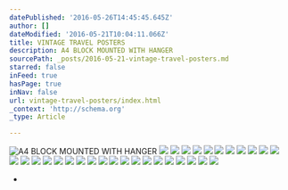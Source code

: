 ```yaml
---
datePublished: '2016-05-26T14:45:45.645Z'
author: []
dateModified: '2016-05-21T10:04:11.066Z'
title: VINTAGE TRAVEL POSTERS
description: A4 BLOCK MOUNTED WITH HANGER
sourcePath: _posts/2016-05-21-vintage-travel-posters.md
starred: false
inFeed: true
hasPage: true
inNav: false
url: vintage-travel-posters/index.html
_context: 'http://schema.org'
_type: Article

---
```

![A4 BLOCK MOUNTED WITH HANGER](https://the-grid-user-content.s3-us-west-2.amazonaws.com/bba1a792-90eb-45a2-bc74-d8bccfae6843.jpg)
![](https://s3-us-west-2.amazonaws.com/the-grid-img/p/61c1eaa2bb0f80f069c17a4a910587844ce61798.jpg)
![](https://s3-us-west-2.amazonaws.com/the-grid-img/p/29a801ea6b72cec8934977ee5c9012ea2a5668cc.jpg)
![](https://s3-us-west-2.amazonaws.com/the-grid-img/p/492d5b4c35fb18b7321d7e3dd95a49ed92c9428b.jpg)
![](https://the-grid-user-content.s3-us-west-2.amazonaws.com/39c36597-2b73-4424-bfc3-e3061bb2a255.jpg)
![](https://the-grid-user-content.s3-us-west-2.amazonaws.com/886ec70f-e2e2-488b-8199-8e638432bd8f.jpg)
![](https://the-grid-user-content.s3-us-west-2.amazonaws.com/0ce56d86-6825-4c0e-8694-18df4e795bfd.jpg)
![](https://the-grid-user-content.s3-us-west-2.amazonaws.com/11d6b722-7305-4c90-8331-654f32f24baa.jpg)
![](https://the-grid-user-content.s3-us-west-2.amazonaws.com/2df16226-ac91-4400-a51a-671c5c6962cd.jpg)
![](https://the-grid-user-content.s3-us-west-2.amazonaws.com/ce025efa-8adb-4d5c-b2d0-686423a9d183.jpg)
![](https://the-grid-user-content.s3-us-west-2.amazonaws.com/955a27ab-c01b-463a-8639-c05d90ce06fe.jpg)
![](https://the-grid-user-content.s3-us-west-2.amazonaws.com/72aa7a51-6b31-48e1-a96e-01a15e152650.jpg)
![](https://the-grid-user-content.s3-us-west-2.amazonaws.com/963f42cf-c868-4ecc-a6aa-2153e8944ec7.jpg)
![](https://the-grid-user-content.s3-us-west-2.amazonaws.com/636e29fb-626b-4f4d-9602-82e0bafccf9b.jpg)
![](https://the-grid-user-content.s3-us-west-2.amazonaws.com/093f2fa8-07c7-4060-a503-bccd466a1fd7.jpg)
![](https://the-grid-user-content.s3-us-west-2.amazonaws.com/d4560b6a-a598-4877-85e5-d1c7ee593448.jpg)
![](https://the-grid-user-content.s3-us-west-2.amazonaws.com/2cbf042e-4593-4f6c-8fe5-7da6c1422139.jpg)
![](https://the-grid-user-content.s3-us-west-2.amazonaws.com/f527b131-f973-434c-83d2-53fc0816a555.jpg)
![](https://the-grid-user-content.s3-us-west-2.amazonaws.com/cfa49e65-5c46-4510-ac91-9a98a4f8e558.jpg)
![](https://the-grid-user-content.s3-us-west-2.amazonaws.com/c20ee2f5-e2f5-4880-9bb5-5049971468fb.jpg)
![](https://the-grid-user-content.s3-us-west-2.amazonaws.com/9247abbf-440d-495b-b9e7-057ffca8e146.jpg)
![](https://the-grid-user-content.s3-us-west-2.amazonaws.com/d52105d0-a387-4464-b466-500225eb2c1e.jpg)
![](https://the-grid-user-content.s3-us-west-2.amazonaws.com/c8c13d89-2dea-4176-987e-14b7b708cbb0.jpg)
![](https://the-grid-user-content.s3-us-west-2.amazonaws.com/8a8904d3-814f-4f24-b9aa-a0cb0dbc2d61.jpg)
![](https://the-grid-user-content.s3-us-west-2.amazonaws.com/2aa30776-3253-4c08-bdb9-152296ae9ced.jpg)
![](https://the-grid-user-content.s3-us-west-2.amazonaws.com/4da6abd5-29bd-4128-8acd-728f6a21df5b.jpg)
![](https://the-grid-user-content.s3-us-west-2.amazonaws.com/cf74b7bf-5d40-4228-94e4-6014345d9be0.jpg)
![](https://the-grid-user-content.s3-us-west-2.amazonaws.com/8f1aae06-71ce-439a-9104-d05372210544.jpg)
![](https://the-grid-user-content.s3-us-west-2.amazonaws.com/f7c635d6-d20d-4d42-ab2f-3e501b437163.jpg)
![](https://the-grid-user-content.s3-us-west-2.amazonaws.com/273f33e6-f622-4f0e-bca1-0b8eb1f7156d.jpg)
![](https://s3-us-west-2.amazonaws.com/the-grid-img/p/b6dc7d52cc966013bcc3c8b0f86f1f181f183805.jpg)

*
